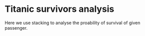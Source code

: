 # Titanic survivors analysis
Here we use stacking to analyse the proability of survival of given passenger.
